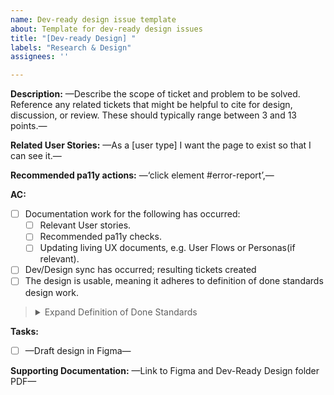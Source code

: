 ```yaml
---
name: Dev-ready design issue template
about: Template for dev-ready design issues
title: "[Dev-ready Design] "
labels: "Research & Design"
assignees: ''

---
```


**Description:**
—Describe the scope of ticket and problem to be solved. Reference any related tickets that might be helpful to cite for design, discussion, or review. These should typically range between 3 and 13 points.—

**Related User Stories:**
—As a [user type] I want the page to exist so that I can see it.—

**Recommended pa11y actions:**
—‘click element #error-report’,—

**AC:**
- [ ] Documentation work for the following has occurred:
   - [ ] Relevant User stories.
   - [ ] Recommended pa11y checks.
   - [ ] Updating living UX documents, e.g. User Flows or Personas(if relevant).
- [ ] Dev/Design sync has occurred; resulting tickets created
- [ ] The design is usable, meaning it adheres to definition of done standards design work.
> <details>
>      <summary>Expand Definition of Done Standards</summary>
> 
> - It uses [USWDS components and follows it’s UX guidance](https://designsystem.digital.gov/components/), or a deviation is clearly documented
> 
> - Language is intentional and [plain](https://plainlanguage.gov/guidelines/); placeholders are clearly documented
> - It follows [accessibility guidelines] and accessibility implementation notes are documented(https://accessibility.digital.gov/) (e.g. clear information hierarchy, color is not the only way meaning is communicated, etc.)
> - If feedback identifies bigger questions or unknowns, create additional issues to investigate
> </details>

**Tasks:**
- [ ] —Draft design in Figma—

**Supporting Documentation:**
—Link to Figma and Dev-Ready Design folder PDF—

